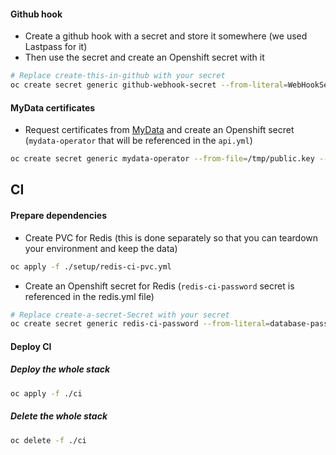 #### Github hook

- Create a github hook with a secret and store it somewhere (we used Lastpass for it)
- Then use the secret and create an Openshift secret with it

```bash
# Replace create-this-in-github with your secret
oc create secret generic github-webhook-secret --from-literal=WebHookSecretKey=create-this-in-github
```

#### MyData certificates

- Request certificates from [MyData](http://TODO.link.to.real.mydata.page) and create an Openshift secret (`mydata-operator` that will be referenced in the `api.yml`)

```bash
oc create secret generic mydata-operator --from-file=/tmp/public.key --from-file=/tmp/private.key
```

## CI

#### Prepare dependencies

- Create PVC for Redis (this is done separately so that you can teardown your environment and keep the data)

```bash
oc apply -f ./setup/redis-ci-pvc.yml
```

- Create an Openshift secret for Redis (`redis-ci-password` secret is referenced in the redis.yml file)

```bash
# Replace create-a-secret-Secret with your secret
oc create secret generic redis-ci-password --from-literal=database-password=create-a-secret-Secret
```

#### Deploy CI

##### Deploy the whole stack

```bash
oc apply -f ./ci
```

##### Delete the whole stack

```bash
oc delete -f ./ci
```
